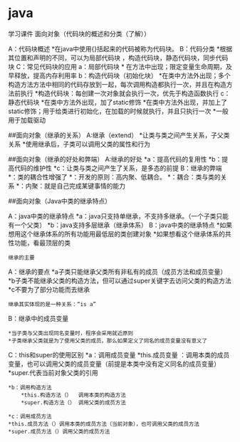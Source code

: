 # java
学习课件
面向对象（代码块的概述和分类（了解））

A：代码块概述
	*在java中使用{}括起来的代码被称为代码块。
B：代码分类
	*根据其位置和声明的不同，可以为局部代码块 ，构造代码块，静态代码块，同步代码块
C：常见代码块的应用
	a：局部代码块
	* 在方法中出现；限定变量生命周期，及早释放，提高内存利用率
	b：构造代码块（初始化块）
	*在类中方法外出现；多个构造方法方法中相同的代码存放到一起，每次调用构造都执行一次，并且在构造方法前执行
	*构造代码块：每创建一次对象就会执行一次，优先于构造函数执行
	c：静态代码块
	*在类中方法外出现，加了static修饰
	*在类中方法外出现，并加上了static修饰；用于给类进行初始化，在加载的时候就执行，并且只执行一次
	*一般用于加载驱动



##面向对象（继承的关系）
A:继承（extend）
	*让类与类之间产生关系，子父类关系
	*使用继承后，子类可以调用父类的属性和行为
	
##面向对象（继承的好处和弊端）
A:继承的好处
	*a：提高代码的复用性
	*b：提高代码的维护性
	*c：让类与类之间产生了关系，是多态的前提
B：继承的弊端
	*：类的耦合性增强了
	*：开发的原则：高内聚、低耦合。
	*：耦合：类与类的关系
	*：内聚：就是自己完成某键事情的能力
	
	
##面向对象（Java中类的继承特点）

A：java中类的继承特点
	*a：java只支持单继承，不支持多继承。（一个子类只能有一个父类）
	*b：java支持多层继承（继承体系）
B：java中类的继承特点
	*如果想用这个继承体系的所有功能用最低层的类创建对象
	*如果想看这个继承体系的共性功能，看最顶层的类
	
	继承的主要
	
A：继承的要点
	*a子类只能继承父类所有非私有的成员（成员方法和成员变量）
	*b子类不能继承父类的构造方法，但可以通过super关键字去访问父类的构造方法
	*c不要为了部分功能而去继承
	
	继承其实体现的是一种关系：“is a”
	
B：继承中的成员变量

	*当子类与父类出现同名变量时，程序会采用就近原则
	*子类继承父类就是为了使用父类的成员，那么如果定义了同名的成员变量没有意义了
	
C：this和super的使用区别
	*a：调用成员变量
		*this.成员变量 ：调用本类的成员变量，也可以调用父类的成员变量（前提是本类中没有定义同名的成员变量）
		*super.代表当前对象父类的引用
		
	*b：调用构造方法
		*this.构造方法（）  调用本类的构造方法
		*super.构造方法（） 调用父类的成员方法
		
	*c：调用成员方法
	*this.成员方法（）调用本类的成员方法（当前对象），也可调用父类的成员方法
	*super.成员方法（）调用父类的成员方法
		